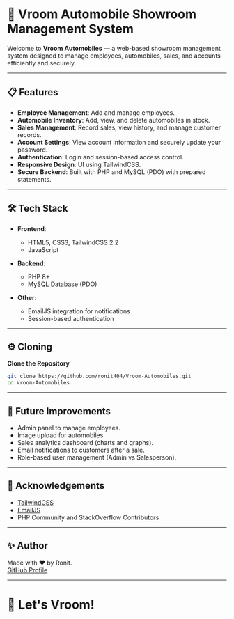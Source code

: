 # 🚗 Vroom Automobile Showroom Management System

Welcome to **Vroom Automobiles** — a web-based showroom management system designed to manage employees, automobiles, sales, and accounts efficiently and securely.

---

## 📋 Features

- **Employee Management**: Add and manage employees.
- **Automobile Inventory**: Add, view, and delete automobiles in stock.
- **Sales Management**: Record sales, view history, and manage customer records.
- **Account Settings**: View account information and securely update your password.
- **Authentication**: Login and session-based access control.
- **Responsive Design**: UI using TailwindCSS.
- **Secure Backend**: Built with PHP and MySQL (PDO) with prepared statements.

---

## 🛠 Tech Stack

- **Frontend**:  
  - HTML5, CSS3, TailwindCSS 2.2
  - JavaScript

- **Backend**:  
  - PHP 8+
  - MySQL Database (PDO)

- **Other**:
  - EmailJS integration for notifications
  - Session-based authentication

---

## ⚙️ Cloning

**Clone the Repository**
   ```bash
   git clone https://github.com/ronit404/Vroom-Automobiles.git
   cd Vroom-Automobiles
   ```
---

## 🌟 Future Improvements

- Admin panel to manage employees.
- Image upload for automobiles.
- Sales analytics dashboard (charts and graphs).
- Email notifications to customers after a sale.
- Role-based user management (Admin vs Salesperson).

---

## 🙌 Acknowledgements

- [TailwindCSS](https://tailwindcss.com/)
- [EmailJS](https://www.emailjs.com/)
- PHP Community and StackOverflow Contributors

---

## ✨ Author

Made with ❤️ by Ronit.  
[GitHub Profile](https://github.com/ronit404)

---

# 🚀 Let's Vroom!
